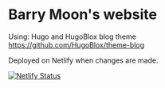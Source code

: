 # Barry Moon's website
    
Using: Hugo and HugoBlox blog theme https://github.com/HugoBlox/theme-blog

Deployed on Netlify when changes are made.

[![Netlify Status](https://api.netlify.com/api/v1/badges/ed5df5e8-4c23-48de-9df4-9b00559eb123/deploy-status)](https://app.netlify.com/sites/barrymoon/deploys)